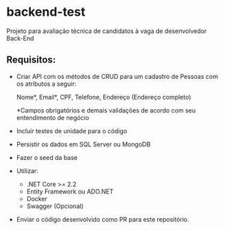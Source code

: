 # backend-test
Projeto para avaliação técnica de candidatos à vaga de desenvolvedor Back-End

## Requisitos:

* Criar API com os métodos de CRUD para um cadastro de Pessoas com os atributos a seguir:

    Nome*,
    Email*,
    CPF,
    Telefone,
    Endereço (Endereço completo)
    
    *Campos obrigatórios e demais validações de acordo com seu entendimento de negócio
    
* Incluir testes de unidade para o código
* Persistir os dados em SQL Server ou MongoDB
* Fazer o seed da base

* Utilizar:
  - .NET Core >= 2.2
  - Entity Framework ou ADO.NET 
  - Docker
  - Swagger (Opcional)
  

* Enviar o código desenvolvido como PR para este repositório.
